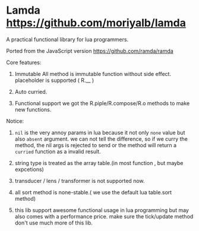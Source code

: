 Lamda 
https://github.com/moriyalb/lamda
=============

A practical functional library for lua programmers. 

Ported from the JavaScript version https://github.com/ramda/ramda

Core features:

1. Immutable 
	All method is immutable function without side effect. placeholder is supported ( R.__ )
	
2. Auto curried.

3. Functional support
	we got the R.piple/R.compose/R.o methods to make new functions.
	
Notice:

1. `nil` is the very annoy params in lua because it not only `none` value but also `absent` argument. 
	we can not tell the difference, so if we curry the method, the nil args is rejected to send or the method 
 	will return a `curried` function as a invalid result.
 	
2. string type is treated as the array table.(in most function , but maybe expcetions)

3. transducer / lens / transformer is not supported now.

4. all sort method is none-stable.( we use the default lua table.sort method)

5. this lib support awesome functional usage in lua programming but may also comes with a performance price. 
	make sure the tick/update method don't use much more of this lib.
